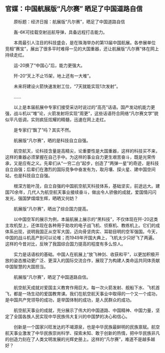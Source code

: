 ## 官媒：中国航展版“凡尔赛” 晒足了中国道路自信
　　原标题：经济日报：航展版“凡尔赛”，晒足了中国道路自信

　　轰-6K可挂载空射巡航导弹，具备远程打击能力。

　　本周最引人注目的科技盛会，是在珠海举办的第13届中国航展。各参展单位竞相“赛宝”，展出了很多平时难得一见的大国重器，还让航展版“凡尔赛”体在网上持续走红。

　　运-20换了“中国心”后，能力更强大。

　　歼-20“天上不止15架，地上还有一大堆”。

　　未来将建设火箭快速发射工位，“7天就能实现1次发射”。

　　……

　　以上是本届航展中专家们接受采访时说过的“高亮”话语。国产发动机能力更强，战斗机以“堆”论，火箭发射将实现“周更”，这些话语符合网络“凡尔赛文学”貌似平凡低调，实则疯狂炫耀的精髓，迅速在网上走红。

　　是专家们“飘了”吗？其实不然。

　　航展版“凡尔赛”，晒的是科技自立自强。

　　航空航天，论科技含量是高精尖，论重要性是大国重器，这样的科技买不来，这样的重器必须掌握在自己手中。为这样的事业自力更生艰苦奋斗，既是光荣传承，又是应有之义。先辈们从“一穷二白”起步，创造了“两弹一星”的奇迹，是科技自立自强；后辈们在激烈的国际竞争中奋发有为，取月壤、探火星、建中国空间站，也是科技自立自强。

　　根深方能叶茂，自立自强的中国航空航天科技体系，基础坚实，前途远大。建国70余年，几代人为航空航天事业接续奋斗，做出令人骄傲的成就，爱国情闪闪发光，强国梦熠熠生辉，晒晒又何妨？

　　航展版“凡尔赛”，晒出了综合国力提高。

　　以中国空军的展示为例，本届航展上展示的“黑科技”，不仅体现在歼-20这类主攻机型上，还体现在各种用于助攻的电子战飞机、侦察机、教练机上。它们的成体系出现，说明我国正从空军大国，迈向骨坚肉实、耳聪目明的空军强国。今天，中国的战斗机高产到可以论堆；而1949年开国大典上，飞机太少只好飞了两遍。这样的今昔对比，反映了我国综合国力提高的程度有多么惊人。

　　实力是话语权的基础。中国人在航展上“放飞神剑、收获和平”，以更加积极开放的姿态推动更广泛、更深入的国际交流合作，展现了为构建人类命运共同体贡献中国智慧的大国担当。

　　航展版“凡尔赛”，晒足了中国道路自信。

　　航空航天成就对爱国主义教育作用巨大。每一次火箭发射、舰船下水、飞机首飞，都是一场生动的爱国教育课。我们在航空航天事业中取得的一个又一个成功，是中国共产党领导的成功，是举国体制的成功，是人民群众的成功。

　　航空航天事业的成就，充分展示了伟大的中国道路、中国精神、中国力量，坚定了全国各族人民实现中华民族伟大复兴的中国梦的决心和信心。

　　创新是一个国家兴旺发达的不竭源泉，也是中华民族最鲜明的民族禀赋。航空航天事业激发了中华民族崇尚科学、探索未知、敢于创新的热情，把中华民族非凡的创造力刻在了人类文明发展的光辉史册上。这样的“凡尔赛”，难道不是越多越好？

